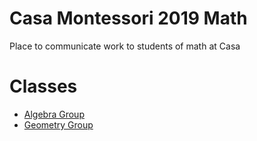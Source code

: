 # Casa Montessori 2019 Math
Place to communicate work to students of math at Casa

# Classes

* [Algebra Group](algebra)
* [Geometry Group](geometry)
